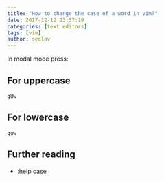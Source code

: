 ```yaml
---
title: "How to change the case of a word in vim?"
date: 2017-12-12 23:57:19
categories: [text editors]
tags: [vim]
author: sedlav
---
```


In modal mode press:

## For uppercase

```
gUw
```

## For lowercase

```
guw
```

## Further reading

* :help case